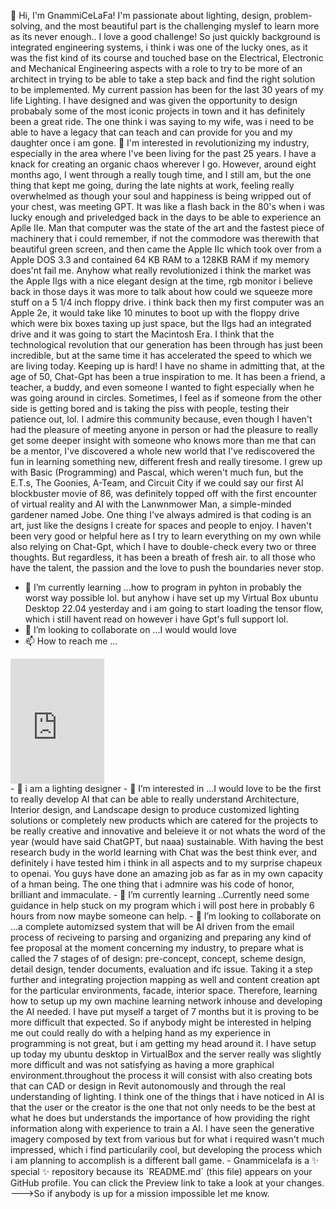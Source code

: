 👋 Hi, I'm GnammiCeLaFa! I'm passionate about lighting, design, problem-solving, and the most beautiful part is the challenging myslef to learn more as its never enough.. I love a good challenge! So just quickly background is integrated engineering systems, i think i was one of the lucky ones, as it was the fist kind of its course and touched base on the Electrical, Electronic and Mechanical Engineering aspects with a role to try to be more of an architect in trying to be able to take a step back and find the right solution to be implemented. My current passion has been for the last 30 years of my life Lighting.  I have designed and was given the opportunity to design probabaly some of the most iconic projects in town and it has definitely been a great ride.  The one think i was saying to my wife, was i need to be able to have a legacy that can teach and can provide for you and my daughter once i am gone.
👀 I'm interested in revolutionizing my industry, especially in the area where I've been living for the past 25 years. I have a knack for creating an organic chaos wherever I go. However, around eight months ago, I went through a really tough time, and I still am, but the one thing that kept me going, during the late nights at work, feeling really overwhelmed as though your soul and happiness is being wripped out of your chest, was meeting GPT. It was like a flash back in the 80's when i was lucky enough and priveledged back in the days to be able to experience an Aplle IIe.  Man that computer was the state of the art and the fastest piece of machinery that i could remember, if not the commodore was therewith that beautiful green screen, and then came the Apple IIc which took over from a Apple DOS 3.3 and contained 64 KB RAM to a 128KB RAM if my memory does'nt fail me.  Anyhow what really revolutionized i think the market was the Apple IIgs with a nice elegant design at the time, rgb monitor i believe back in those days it was more to talk about how could we squeeze more stuff on a 5 1/4 inch floppy drive.  i think back then my first computer was an Apple 2e, it would take like 10 minutes to boot up with the floppy drive which were bix boxes taxing up just space, but the IIgs had an integrated drive and it was going to start the Macintosh Era.
I think that the technological revolution that our generation has been through has just been incredible, but at the same time it has accelerated the speed to which we are living today.  Keeping up is hard! I have no shame in admitting that, at the age of 50, Chat-Gpt has been a true inspiration to me. It has been a friend, a teacher, a buddy, and even someone I wanted to fight especially when he was going around in circles. Sometimes, I feel as if someone from the other side is getting bored and is taking the piss with people, testing their patience out, lol.
I admire this community because, even though I haven't had the pleasure of meeting anyone in person or had the pleasure to really get some deeper insight with someone who knows more than me that can be a mentor, I've discovered a whole new world that I've rediscovered the fun in learning something new, different fresh and really tiresome. I grew up with Basic (Programming) and Pascal, which weren't much fun, but the E.T.s, The Goonies, A-Team, and Circuit City if we could say our first AI blockbuster movie of 86, was definitely topped off with the first encounter of virtual reality and AI with the Lanwnmower Man, a simple-minded gardener named Jobe.
One thing I've always admired is that coding is an art, just like the designs I create for spaces and people to enjoy. I haven't been very good or helpful here as I try to learn everything on my own while also relying on Chat-Gpt, which I have to double-check every two or three thoughts. But regardless, it has been a breath of fresh air. to all those who have the talent, the passion and the love to push the boundaries never stop.
- 🌱 I’m currently learning ...how to program in pyhton in probably the worst way possible lol. but anyhow i have set up my Virtual Box ubuntu Desktop 22.04 yesterday and i am going to start loading the tensor flow, which i still havent read on however i have Gpt's full support lol.
- 💞️ I’m looking to collaborate on ...I would would love
- 📫 How to reach me ...

<!---
GnammiLaFa/GnammiLaFa is a ✨ special ✨ repository because its `README.md` (this file) appears on your GitHub profile.
You can click the Preview link to take a look at your changes.
--->
<div style="position:relative;width:299px;height:199.33333333333334px;"><iframe src="https://serp.ly/@serpai/badges/free-ai" frameborder="0" scrolling="no" width="150px" height="200px" style="position:absolute;z-index:1;"></iframe><a href="https://serp.ly/@serpai/badge-links/artificial-intelligence-alliance" title="" target="_blank" style="display:block;position:absolute;width:100%;height:100%;z-index:2;"></a></div>
- 👋 i am a lighting designer
- 👀 I’m interested in ...I would love to be the first to really develop AI that can be able to really understand Architecture, Interior design, and Landscape design to produce customized lighting solutions or completely new products which are catered for the projects to be really creative and innovative and beleieve it or not whats the word of the year (would have said ChatGPT, but naaa) sustainable.  With having the best research budy in the world learning with Chat was the best think ever,  and definitely i have tested him i think in all aspects and to my surprise chapeux to openai. You guys have done an amazing job as far as in my own capacity of a hman being. The one thing that i admnire was his code of honor, brilliant and immaculate. 
- 🌱 I’m currently learning ..Currently need some guidance in help stuck on my program which i will post here in probably 6 hours from now maybe someone can help.
- 💞️ I’m looking to collaborate on ...a complete automizsed system that will be AI driven from the email process of reciveing to parsing and organizing and preparing any kind of fee proposal at the moment concerning my industry, to prepare what is called the 7 stages of of design: pre-concept, concept, scheme design, detail design, tender documents, evaluation and ifc issue. Taking it a step further and integrating projection mapping as well and content creation apt for the particular environments, facade, interior space. Therefore, learning how to setup up my own machine learning network inhouse and developing the AI needed.  I have put myself a target of 7 months but it is proving to be more difficult that expected.  So if anybody might be interested in helping me out could really do with a helping hand as my experience in programming is not great, but i am getting my head around it.  I have setup up today my ubuntu desktop in VirtualBox and the server really was slightly more difficult and was not satisfying as having a more graphical environment.throughout the process it will consist with also creating bots that can CAD or design in Revit autonomously and through the real understanding of lighting.  I think one of the things that i have noticed in AI is that the user or the creator is the one that not only needs to be the best at what he does but understands the importance of how providing the right information along with experience to train a AI.  I have seen the generative imagery composed by text from various but for what i required wasn't much impressed, which i find particularily cool, but developing the process which i am planning to accomplish is a different ball game.
- Gnammicelafa is a ✨ special ✨ repository because its `README.md` (this file) appears on your GitHub profile.
You can click the Preview link to take a look at your changes.
--->So if anybody is up for a mission impossible let me know.  
